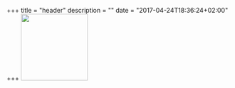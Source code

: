 +++
title = "header"
description = ""
date = "2017-04-24T18:36:24+02:00"
+++
<img src="/img/rhdp-icon.png" width="150">